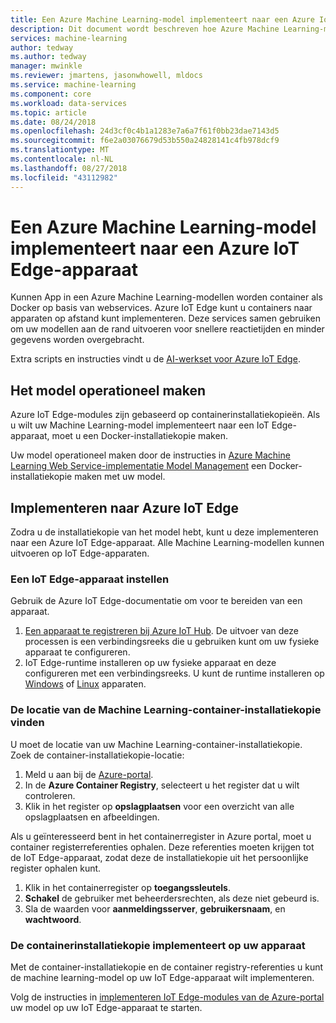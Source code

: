 ```yaml
---
title: Een Azure Machine Learning-model implementeert naar een Azure IoT Edge-apparaat | Microsoft Docs
description: Dit document wordt beschreven hoe Azure Machine Learning-modellen kunnen worden geïmplementeerd op Azure IoT Edge-apparaten.
services: machine-learning
author: tedway
ms.author: tedway
manager: mwinkle
ms.reviewer: jmartens, jasonwhowell, mldocs
ms.service: machine-learning
ms.component: core
ms.workload: data-services
ms.topic: article
ms.date: 08/24/2018
ms.openlocfilehash: 24d3cf0c4b1a1283e7a6a7f61f0bb23dae7143d5
ms.sourcegitcommit: f6e2a03076679d53b550a24828141c4fb978dcf9
ms.translationtype: MT
ms.contentlocale: nl-NL
ms.lasthandoff: 08/27/2018
ms.locfileid: "43112982"
---
```

# <a name="deploy-an-azure-machine-learning-model-to-an-azure-iot-edge-device"></a>Een Azure Machine Learning-model implementeert naar een Azure IoT Edge-apparaat

Kunnen App in een Azure Machine Learning-modellen worden container als Docker op basis van webservices. Azure IoT Edge kunt u containers naar apparaten op afstand kunt implementeren. Deze services samen gebruiken om uw modellen aan de rand uitvoeren voor snellere reactietijden en minder gegevens worden overgebracht. 

Extra scripts en instructies vindt u de [AI-werkset voor Azure IoT Edge](http://aka.ms/AI-toolkit).

## <a name="operationalize-the-model"></a>Het model operationeel maken

Azure IoT Edge-modules zijn gebaseerd op containerinstallatiekopieën. Als u wilt uw Machine Learning-model implementeert naar een IoT Edge-apparaat, moet u een Docker-installatiekopie maken.

Uw model operationeel maken door de instructies in [Azure Machine Learning Web Service-implementatie Model Management](model-management-service-deploy.md) een Docker-installatiekopie maken met uw model.

## <a name="deploy-to-azure-iot-edge"></a>Implementeren naar Azure IoT Edge

Zodra u de installatiekopie van het model hebt, kunt u deze implementeren naar een Azure IoT Edge-apparaat. Alle Machine Learning-modellen kunnen uitvoeren op IoT Edge-apparaten. 

### <a name="set-up-an-iot-edge-device"></a>Een IoT Edge-apparaat instellen

Gebruik de Azure IoT Edge-documentatie om voor te bereiden van een apparaat. 

1. [Een apparaat te registreren bij Azure IoT Hub](../../iot-edge/how-to-register-device-portal.md). De uitvoer van deze processen is een verbindingsreeks die u gebruiken kunt om uw fysieke apparaat te configureren. 
2. IoT Edge-runtime installeren op uw fysieke apparaat en deze configureren met een verbindingsreeks. U kunt de runtime installeren op [Windows](../../iot-edge/how-to-install-iot-edge-windows-with-windows.md) of [Linux](../../iot-edge/how-to-install-iot-edge-linux.md) apparaten.  


### <a name="find-the-machine-learning-container-image-location"></a>De locatie van de Machine Learning-container-installatiekopie vinden
U moet de locatie van uw Machine Learning-container-installatiekopie. Zoek de container-installatiekopie-locatie:

1. Meld u aan bij de [Azure-portal](http://portal.azure.com/).
2. In de **Azure Container Registry**, selecteert u het register dat u wilt controleren.
3. Klik in het register op **opslagplaatsen** voor een overzicht van alle opslagplaatsen en afbeeldingen.

Als u geïnteresseerd bent in het containerregister in Azure portal, moet u container registerreferenties ophalen. Deze referenties moeten krijgen tot de IoT Edge-apparaat, zodat deze de installatiekopie uit het persoonlijke register ophalen kunt. 

1. Klik in het containerregister op **toegangssleutels**. 
2. **Schakel** de gebruiker met beheerdersrechten, als deze niet gebeurd is. 
3. Sla de waarden voor **aanmeldingsserver**, **gebruikersnaam**, en **wachtwoord**. 

### <a name="deploy-the-container-image-to-your-device"></a>De containerinstallatiekopie implementeert op uw apparaat

Met de container-installatiekopie en de container registry-referenties u kunt de machine learning-model op uw IoT Edge-apparaat wilt implementeren. 

Volg de instructies in [implementeren IoT Edge-modules van de Azure-portal](../../iot-edge/how-to-deploy-modules-portal.md) uw model op uw IoT Edge-apparaat te starten. 











